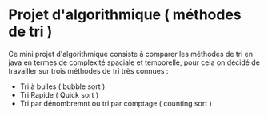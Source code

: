 # Projet d'algorithmique ( méthodes de tri ) 

Ce mini projet d'algorithmique consiste à comparer les méthodes de tri en java en termes de complexité spaciale et temporelle, pour cela on décidé de travailler sur trois méthodes de tri très connues :
- Tri à bulles ( bubble sort )
- Tri Rapide ( Quick sort )
- Tri par dénombremnt ou tri par comptage ( counting sort ) 

